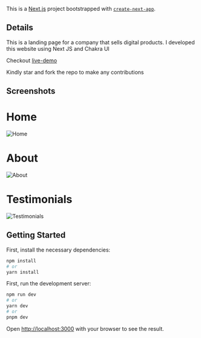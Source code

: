 This is a [Next.js](https://nextjs.org/) project bootstrapped with [`create-next-app`](https://github.com/vercel/next.js/tree/canary/packages/create-next-app).
## Details
This is a landing page for a company that sells digital products. I developed this website using Next JS and Chakra UI

Checkout [live-demo](https://next-js-digital-product-landing-page.vercel.app/) 

Kindly star and fork the repo to make any contributions

## Screenshots 
# Home
![Home](https://github.com/yehnda/next-js-digital-product-landing-page/blob/main/screenshots/home.png)

# About
![About](https://github.com/yehnda/next-js-digital-product-landing-page/blob/main/screenshots/about.png)

# Testimonials
![Testimonials](https://github.com/yehnda/next-js-digital-product-landing-page/blob/main/screenshots/testimonials.png)

## Getting Started

First, install the necessary dependencies:

```bash
npm install
# or
yarn install
```
First, run the development server:

```bash
npm run dev
# or
yarn dev
# or
pnpm dev
```

Open [http://localhost:3000](http://localhost:3000) with your browser to see the result.



